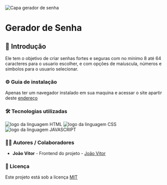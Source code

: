 ![Capa gerador de senha](https://github.com/JoaoVitor2004/gerador-de-senha/assets/143558833/be223deb-bf05-45ee-aabb-5d96e897c82d)

# Gerador de Senha

## 🎯 Introdução
Ele tem o objetivo de criar senhas fortes e seguras com no minimo 8 até 64 caracteres para o usuario escolher, e com opções de maíuscula, números e simbolos para o usuario selecionar.

### ⚙ Guia de instalação

Apenas ter um navegador instalado em sua maquina e acessar o site apartir deste <a href='https://github.com/JoaoVitor2004/gerador-de-senha'>endereço</a>


### 🛠 Tecnologias utilizadas

<img src="https://img.shields.io/badge/HTML5-E34F26?style=for-the-badge&logo=html5&logoColor=white" alt="logo da linguagem HTML">
<img src="https://img.shields.io/badge/CSS3-1572B6?style=for-the-badge&logo=css3&logoColor=white" alt="logo da linguagem CSS">
<img src="https://img.shields.io/badge/JavaScript-F7DF1E?style=for-the-badge&logo=javascript&logoColor=black" alt="logo da linguagem JAVASCRIPT">


### 👨‍💻 Autores / Colaboradores
- **João Vitor** - Frontend do projeto - [João Vitor](https://www.linkedin.com/in/jo%C3%A3o-vitor-souzaa/)

### 📃 Licença
Este projeto está sob a licença [MIT]()
